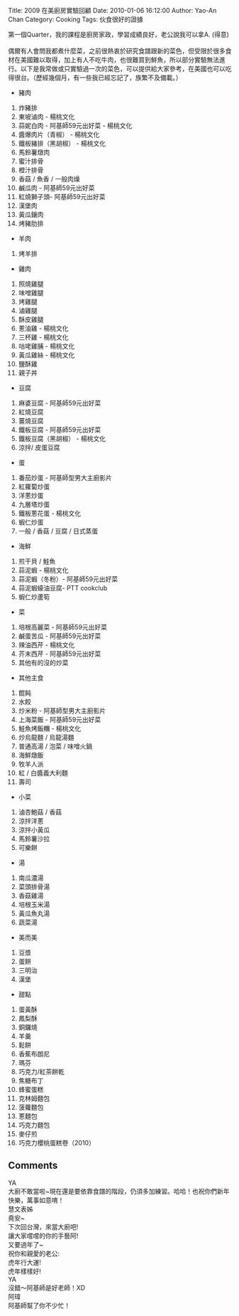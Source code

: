 Title: 2009 在美廚房實驗回顧
Date: 2010-01-06 16:12:00
Author: Yao-An Chan
Category: Cooking
Tags: 伙食很好的證據


<div class='post'>
第一個Quarter，我的課程是廚房家政，學習成績良好，老公說我可以拿A.  (得意)<br /><br />偶爾有人會問我都煮什麼菜，之前很熱衷於研究食譜跟新的菜色，但受限於很多食材在美國難以取得，加上有人不吃牛肉，也很難買到鮮魚，所以部分實驗無法進行。以下是我常做或只實驗過一次的菜色，可以提供給大家參考，在美國也可以吃得很台。（歷經幾個月，有一些我已經忘記了，族繁不及備載。）<br /><ul><li>豬肉<br /></li></ul><ol><li>炸豬排</li><li>東坡滷肉 - 楊桃文化</li><li>蒜妮白肉 - 阿基師59元出好菜  - 楊桃文化<br /></li><li>醬爆肉片（青椒） - 楊桃文化</li><li>鐵板豬排（黑胡椒） - 楊桃文化</li><li>馬鈴薯燉肉</li><li>蜜汁排骨</li><li>橙汁排骨<br /></li><li>香菇 / 魚香 / 一般肉燥</li><li>鹹瓜肉 - 阿基師59元出好菜</li><li>紅燒獅子頭- 阿基師59元出好菜</li><li>漢堡肉</li><li>黃瓜鑲肉</li><li>烤豬肋排<br /></li></ol><ul><li>羊肉</li></ul><ol><li>烤羊排<br /></li></ol><ul><li>雞肉<br /></li></ul><ol><li>照燒雞腿</li><li>味噌雞腿<br /></li><li>烤雞腿</li><li>滷雞腿<br /></li><li>酥皮雞腿</li><li>蔥油雞 - 楊桃文化</li><li>三杯雞 - 楊桃文化</li><li>咕咾雞脯 - 楊桃文化</li><li>黃瓜雞絲 - 楊桃文化</li><li>鹽酥雞</li><li>親子<span style="color: rgb(0, 0, 0);font-size:100%;" ><span id="mainbody"></span><a name="親子丼Recipe">丼</a></span></li></ol><ul><li><span style="color: rgb(0, 0, 0);font-size:100%;" ><a name="親子丼Recipe"></a></span>豆腐<br /></li></ul><ol><li>麻婆豆腐 - 阿基師59元出好菜</li><li>紅燒豆腐</li><li>薑燒豆腐 </li><li>鐵板豆腐 - 阿基師59元出好菜</li><li>鐵板豆腐（黑胡椒） - 楊桃文化</li><li>涼拌/ 皮蛋豆腐</li></ol><ul><li>蛋<br /></li></ul><ol><li>番茄炒蛋 - 阿基師型男大主廚影片</li><li>紅蘿蔔炒蛋</li><li>洋蔥炒蛋</li><li>九層塔炒蛋<br /></li><li>鐵板蔥花蛋 - 楊桃文化</li><li>蝦仁炒蛋</li><li>一般 / 香菇 / 豆腐 / 日式蒸蛋</li></ol><ul><li>海鮮<br /></li></ul><ol><li>煎干貝 / 鮭魚</li><li>蒜泥蝦 - 楊桃文化</li><li>蒜泥蝦（冬粉）- 阿基師59元出好菜</li><li>蒜泥蝦蠔油豆腐- PTT cookclub</li><li>蝦仁炒蘆筍<br /></li></ol><ul><li>菜<br /></li></ul><ol><li>培根高麗菜 - 阿基師59元出好菜</li><li>鹹蛋苦瓜 - 阿基師59元出好菜</li><li>辣油西芹 - 楊桃文化</li><li>芥末西芹 - 阿基師59元出好菜</li><li>其他有的沒的炒菜</li></ol><ul><li>其他主食<br /></li></ul><ol><li>餛飩</li><li>水餃</li><li>炒米粉 - 阿基師型男大主廚影片</li><li>上海菜飯 - 阿基師59元出好菜</li><li>鮭魚烤飯糰 - 楊桃文化</li><li>炒烏龍麵 / 烏龍湯麵</li><li>普通高湯 / 泡菜 / 味噌火鍋</li><li>海鮮燉飯</li><li>牧羊人派</li><li>紅 / 白醬義大利麵</li><li>壽司<br /></li></ol><ul><li>小菜<br /></li></ul><ol><li>滷杏鮑菇 / 香菇<br /></li><li>涼拌洋蔥</li><li>涼拌小黃瓜</li><li>馬鈴薯沙拉<br /></li><li>可樂餅<br /></li></ol><ul><li>湯<br /></li></ul><ol><li>南瓜濃湯</li><li>菜頭排骨湯</li><li>香菇雞湯</li><li>培根玉米湯<br /></li><li>黃瓜魚丸湯</li><li>蔬菜湯</li></ol><ul><li>美而美</li></ul><ol><li>豆漿</li><li>蛋餅</li><li>三明治</li><li>漢堡<br /></li></ol><ul><li>甜點<br /></li></ul><ol><li>蛋黃酥</li><li>鳳梨酥<br /></li><li>銅鑼燒</li><li>羊羹<br /></li><li>鬆餅</li><li>香蕉布朗尼</li><li>瑪芬</li><li>巧克力/紅茶餅乾<br /></li><li>焦糖布丁<br /></li><li>蜂蜜蛋糕</li><li>克林姆麵包</li><li>菠蘿麵包</li><li>蔥麵包</li><li>巧克力麵包<br /></li><li>麥仔煎</li><li>巧克力櫻桃蛋糕卷（2010）<br /></li></ol></div>
<h2>Comments</h2>
<div class='comments'>
<div class='comment'>
<div class='author'>YA</div>
<div class='content'>
大廚不敢當啦~現在還是要依靠食譜的階段，仍須多加練習。哈哈！也祝你們新年快樂，萬事如意唷！</div>
</div>
<div class='comment'>
<div class='author'>慧文表姊</div>
<div class='content'>
堯安~<br />下次回台灣，來當大廚吧!<br />讓大家嚐嚐的你的手藝阿!<br />又要過年了~<br />祝你和親愛的老公:<br />虎年行大運!<br />虎年樣樣好!</div>
</div>
<div class='comment'>
<div class='author'>YA</div>
<div class='content'>
沒錯～阿基師是好老師！XD</div>
</div>
<div class='comment'>
<div class='author'>阿瑋</div>
<div class='content'>
阿基師幫了你不少忙！</div>
</div>
</div>
